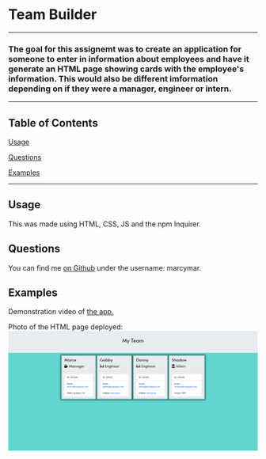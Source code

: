# Team Builder

---
### The goal for this assignemt was to create an application for someone to enter in information about employees and have it generate an HTML page showing cards with the employee's information.  This would also be different imformation depending on if they were a manager, engineer or intern.
---
## Table of Contents

[Usage](#usage)

[Questions](#questions)

[Examples](#examples)

---

## Usage
This was made using HTML, CSS, JS and the npm Inquirer.
    
## Questions
You can find me [on Github](github.com/marcymar) under the username: marcymar.

## Examples

Demonstration video of [the app.](https://www.youtube.com/watch?v=8XA5DtMD-qg&feature=youtu.be)

Photo of the HTML page deployed: ![](assets/teambuild.png)
